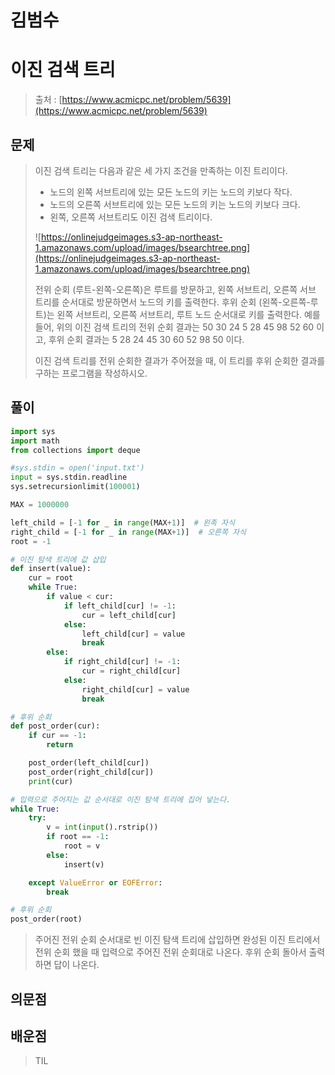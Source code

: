 # 김범수

# **이진 검색 트리**

> 출처 : [https://www.acmicpc.net/problem/5639](https://www.acmicpc.net/problem/5639)
> 

## 문제

> 이진 검색 트리는 다음과 같은 세 가지 조건을 만족하는 이진 트리이다.
> 
> - 노드의 왼쪽 서브트리에 있는 모든 노드의 키는 노드의 키보다 작다.
> - 노드의 오른쪽 서브트리에 있는 모든 노드의 키는 노드의 키보다 크다.
> - 왼쪽, 오른쪽 서브트리도 이진 검색 트리이다.
> 
> ![https://onlinejudgeimages.s3-ap-northeast-1.amazonaws.com/upload/images/bsearchtree.png](https://onlinejudgeimages.s3-ap-northeast-1.amazonaws.com/upload/images/bsearchtree.png)
> 
> 전위 순회 (루트-왼쪽-오른쪽)은 루트를 방문하고, 왼쪽 서브트리, 오른쪽 서브 트리를 순서대로 방문하면서 노드의 키를 출력한다. 후위 순회 (왼쪽-오른쪽-루트)는 왼쪽 서브트리, 오른쪽 서브트리, 루트 노드 순서대로 키를 출력한다. 예를 들어, 위의 이진 검색 트리의 전위 순회 결과는 50 30 24 5 28 45 98 52 60 이고, 후위 순회 결과는 5 28 24 45 30 60 52 98 50 이다.
> 
> 이진 검색 트리를 전위 순회한 결과가 주어졌을 때, 이 트리를 후위 순회한 결과를 구하는 프로그램을 작성하시오.
> 

## 풀이

```python
import sys
import math
from collections import deque

#sys.stdin = open('input.txt')
input = sys.stdin.readline
sys.setrecursionlimit(100001)

MAX = 1000000

left_child = [-1 for _ in range(MAX+1)]  # 왼족 자식
right_child = [-1 for _ in range(MAX+1)]  # 오른쪽 자식
root = -1

# 이진 탐색 트리에 값 삽입
def insert(value):
    cur = root
    while True:
        if value < cur:
            if left_child[cur] != -1:
                cur = left_child[cur]
            else:
                left_child[cur] = value
                break
        else:
            if right_child[cur] != -1:
                cur = right_child[cur]
            else:
                right_child[cur] = value
                break

# 후위 순회
def post_order(cur):
    if cur == -1:
        return

    post_order(left_child[cur])
    post_order(right_child[cur])
    print(cur)

# 입력으로 주어지는 값 순서대로 이진 탐색 트리에 집어 넣는다.
while True:
    try:
        v = int(input().rstrip())
        if root == -1:
            root = v
        else:
            insert(v)

    except ValueError or EOFError:
        break

# 후위 순회
post_order(root)
```

> 주어진 전위 순회 순서대로 빈 이진 탐색 트리에 삽입하면 완성된 이진 트리에서 전위 순회 했을 때 입력으로 주어진 전위 순회대로 나온다. 후위 순회 돌아서 출력하면 답이 나온다.
> 

## 의문점

## 배운점

> TIL
>
